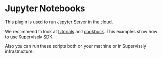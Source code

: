 # Jupyter Notebooks

This plugin is used to run Jupyter Server in the cloud. 

We recommend to look at [tutorials](./src/tutorials) and [cookbook](./src/cookbook). This examples show how to use Supervisely SDK.

Also you can run these scripts both on your machine or in Supervisely infrastructure. 
